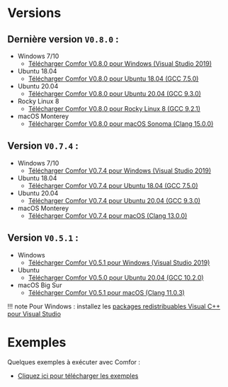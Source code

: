 # Versions

## Dernière version `V0.8.0` :

- Windows 7/10
  - <a href="../../assets/bin/v0_8_0/Release-windows-vs2019/COMFOR_V0_8_0_VS2019.exe" download>Télécharger Comfor V0.8.0 pour Windows (Visual Studio 2019)</a>
- Ubuntu 18.04
  - <a href="../../assets/bin/v0_8_0/Release-ubuntu-18.04-gcc/COMFOR_V0_8_0_GCC7_5" download>Télécharger Comfor V0.8.0 pour Ubuntu 18.04 (GCC 7.5.0)</a>
- Ubuntu 20.04
  - <a href="../../assets/bin/v0_8_0/Release-ubuntu-20.04-gcc/COMFOR_V0_8_0_GCC9_3" download>Télécharger Comfor V0.8.0 pour Ubuntu 20.04 (GCC 9.3.0)</a>
- Rocky Linux 8
  - <a href="../../assets/bin/v0_8_0/Release-rocky-linux-8-gcc/COMFOR_V0_8_0_GCC9_2" download>Télécharger Comfor V0.8.0 pour Rocky Linux 8 (GCC 9.2.1)</a>
- macOS Monterey
  - <a href="../../assets/bin/v0_8_0/Release-macos-sonoma-clang/COMFOR_V0_8_0_CLANG15" download>Télécharger Comfor V0.8.0 pour macOS Sonoma (Clang 15.0.0)</a>

## Version `V0.7.4` :

- Windows 7/10
  - <a href="../../assets/bin/v0_7_4/COMFOR_V0_7_4_VS2019.exe" download>Télécharger Comfor V0.7.4 pour Windows (Visual Studio 2019)</a>
- Ubuntu 18.04
  - <a href="../../assets/bin/v0_7_4/COMFOR_V0_7_4_GCC7_5" download>Télécharger Comfor V0.7.4 pour Ubuntu 18.04 (GCC 7.5.0)</a>
- Ubuntu 20.04
  - <a href="../../assets/bin/v0_7_4/COMFOR_V0_7_4_GCC9_3" download>Télécharger Comfor V0.7.4 pour Ubuntu 20.04 (GCC 9.3.0)</a>
- macOS Monterey
  - <a href="../../assets/bin/v0_7_4/COMFOR_V0_7_4_CLANG13" download>Télécharger Comfor V0.7.4 pour macOS (Clang 13.0.0)</a>

## Version `V0.5.1` :

- Windows
  - <a href="../../assets/bin/COMFOR_V0_5_1.exe" download>Télécharger Comfor V0.5.1 pour Windows (Visual Studio 2019)</a>
- Ubuntu
  - <a href="../../assets/bin/COMFOR_V0_5_0_GCC_10_2_0" download>Télécharger Comfor V0.5.0 pour Ubuntu 20.04 (GCC 10.2.0)</a>
- macOS Big Sur
  - <a href="../../assets/bin/COMFOR_V0_5_1_OSX_clang11" download>Télécharger Comfor V0.5.1 pour macOS (Clang 11.0.3)</a>

!!! note
Pour Windows : installez les [packages redistribuables Visual C++ pour Visual Studio](https://support.microsoft.com/en-us/topic/the-latest-supported-visual-c-downloads-2647da03-1eea-4433-9aff-95f26a218cc0)

# Exemples

Quelques exemples à exécuter avec Comfor :

- <a href="../../assets/examples/examples.zip" download>Cliquez ici pour télécharger les exemples</a>
